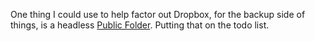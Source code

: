 One thing I could use to help factor out Dropbox, for the backup side of things, is a headless <a href="http://this.how/publicFolder/">Public Folder</a>. Putting that on the todo list. 
